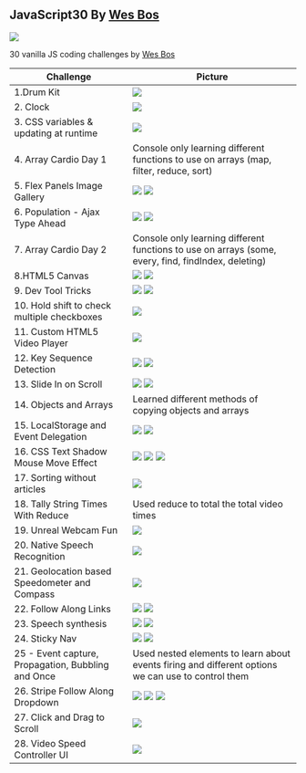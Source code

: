 ## JavaScript30 By [Wes Bos](javascript30.com)

![](./Images/HomePage.png)

30 vanilla JS coding challenges by [Wes Bos](javascript30.com)

| Challenge | Picture|
| --------- | ------ |
| 1.Drum Kit| ![](./Images/drumKit.png)|
| 2. Clock | ![](./Images/clock.png) |
| 3. CSS variables & updating at runtime | ![](./Images/cssVarables.png) |
| 4. Array Cardio Day 1 | Console only learning different functions to use on arrays (map, filter, reduce, sort) |
| 5. Flex Panels Image Gallery | ![](./Images/flexA.png) ![](./Images/flexB.png) |
| 6. Population - Ajax Type Ahead | ![](./Images/PopA.png) ![](./Images/PopB.png) |
| 7. Array Cardio Day 2 | Console only learning different functions to use on arrays (some, every, find, findIndex, deleting)|
| 8.HTML5 Canvas | ![](./Images/canvas.png) ![](./Images/canvasB.png) |
| 9. Dev Tool Tricks | ![](./Images/console.png) ![](./Images/grouping.png) |
| 10. Hold shift to check multiple checkboxes | ![](./Images/multipleCheckboxes.png) |
| 11. Custom HTML5 Video Player | ![](./Images/videoPlayer.png) |
| 12. Key Sequence Detection | ![](./Images/keyDetectA.png) ![](./Images/keyDetectB.png) |
| 13. Slide In on Scroll | ![](./Images/scrollA.png) ![](./Images/scrollB.png) |
| 14. Objects and Arrays | Learned different methods of copying objects and arrays |
| 15. LocalStorage and Event Delegation | ![](./Images/localA.png) ![](./Images/localB.png) |
| 16. CSS Text Shadow Mouse Move Effect | ![](./Images/shadowA.png) ![](./Images/shadowB.png) ![](./Images/shadowC.png) |
| 17. Sorting without articles | ![](./Images/bands.png) |
| 18. Tally String Times With Reduce | Used reduce to total the total video times |
| 19. Unreal Webcam Fun | ![](./Images/cameraA.png) |
| 20. Native Speech Recognition | ![](./Images/voice.png) |
| 21. Geolocation based Speedometer and Compass | ![](./Images/geolocation.png) |
| 22. Follow Along Links | ![](./Images/followLinkA.png) ![](./Images/followLinkB.png) |
| 23. Speech synthesis | ![](./Images/textVoiceA.png) ![](./Images/textVoiceB.png) |
| 24. Sticky Nav | ![](./Images/navA.png) ![](./Images/navB.png) |
| 25 - Event capture, Propagation, Bubbling and Once | Used nested elements to learn about events firing and different options we can use to control them |
| 26. Stripe Follow Along Dropdown | ![](./Images/navFinalA.png) ![](./Images/navFinalB.png) ![](./Images/navFinalC.png) |
| 27. Click and Drag to Scroll | ![](./Images/dragScroll.png) |
| 28. Video Speed Controller UI | ![](./Images/speed.png) |